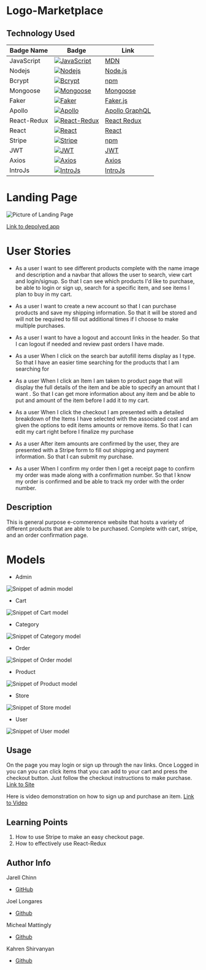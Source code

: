 # Logo-Marketplace

## Technology Used

| Badge Name  | Badge                                                                                                                      | Link                                                           |
| ----------- | -------------------------------------------------------------------------------------------------------------------------- | -------------------------------------------------------------- |
| JavaScript  | [![JavaScript](https://img.shields.io/badge/JavaScript-✓-yellow)](https://developer.mozilla.org/en-US/docs/Web/JavaScript) | [MDN](https://developer.mozilla.org/en-US/docs/Web/JavaScript) |
| Nodejs      | [![Nodejs](https://img.shields.io/badge/Node.js-✓-green)](https://nodejs.org/en)                                           | [Node.js](https://nodejs.org/en)                               |
| Bcrypt      | [![Bcrypt](https://img.shields.io/badge/Bcrypt-✓-orange)](https://www.npmjs.com/package/bcrypt)                            | [npm](https://www.npmjs.com/package/bcrypt)                    |
| Mongoose    | [![Mongoose](https://img.shields.io/badge/Mongoose-✓-red)](https://mongoosejs.com/docs/api/mongoose.html)                  | [Mongoose](https://mongoosejs.com/docs/api/mongoose.html)      |
| Faker       | [![Faker](https://img.shields.io/badge/Faker-✓-blue)](https://fakerjs.dev)                                                 | [Faker.js](https://fakerjs.dev)                                |
| Apollo      | [![Apollo](https://img.shields.io/badge/Apollo-✓-purple)](https://www.apollographql.com/docs/react/)                       | [Apollo GraphQL](https://www.apollographql.com/docs/react/)    |
| React-Redux | [![React-Redux](https://img.shields.io/badge/React--Redux-✓-blueviolet)](https://react-redux.js.org)                       | [React Redux](https://react-redux.js.org)                      |
| React       | [![React](https://img.shields.io/badge/React-✓-blue)](https://react.dev)                                                   | [React](https://react.dev)                                     |
| Stripe      | [![Stripe](https://img.shields.io/badge/Stripe-✓-lightgrey)](https://www.npmjs.com/package/stripe)                         | [npm](https://www.npmjs.com/package/stripe)                    |
| JWT         | [![JWT](https://img.shields.io/badge/JWT-✓-black)](https://jwt.io/introduction)                                            | [JWT](https://jwt.io/introduction)                             |
| Axios       | [![Axios](https://img.shields.io/badge/Axios-✓-purple)](https://axios-http.com/docs/intro)                                 | [Axios](https://axios-http.com/docs/intro)                     |
| IntroJs     | [![IntroJs](https://img.shields.io/badge/IntroJs-✓-darkblue)](https://introjs.com/)                                        | [IntroJs](https://introjs.com/)                                |

# Landing Page

![Picture of Landing Page](./assets/images/LandingPage.png)

[Link to depolyed app](https://logo-marketplace-f9aad311ca28.herokuapp.com/)

# User Stories

- As a user I want to see different products complete with the name image and description and a navbar that allows the user to search, view cart and login/signup. So that I can see which products I'd like to purchase, be able to login or sign up, search for a specific item, and see items I plan to buy in my cart.

- As a user I want to create a new account so that I can purchase products and save my shipping information. So that it will be stored and will not be required to fill out additional times if I choose to make multiple purchases.

- As a user I want to have a logout and account links in the header. So that I can logout if needed and review past orders I have made.

- As a user When I click on the search bar autofill items display as I type. So that I have an easier time searching for the products that I am searching for

- As a user When I click an Item I am taken to product page that will display the full details of the item and be able to specify an amount that I want . So that I can get more information about any item and be able to put and amount of the item before I add it to my cart.

- As a user When I click the checkout I am presented with a detailed breakdown of the Items I have selected with the associated cost and am given the options to edit items amounts or remove items. So that I can edit my cart right before I finalize my purchase

- As a user After item amounts are confirmed by the user, they are presented with a Stripe form to fill out shipping and payment information. So that I can submit my purchase.

- As a user When I confirm my order then I get a receipt page to confirm my order was made along with a confirmation number. So that I know my order is confirmed and be able to track my order with the order number.

## Description

This is general purpose e-commerence website that hosts a variety of different products that are able to be purchased. Complete with cart, stripe, and an order confirmation page.

# Models

- Admin

![Snippet of admin model](./assets/images/AdminModel.png)

- Cart

![Snippet of Cart model](./assets/images/CartModel.png)

- Category

![Snippet of Category model](./assets/images/CategoryModel.png)

- Order

![Snippet of Order model](./assets/images/OrderModel.png)

- Product

![Snippet of Product model](./assets/images/ProductModel.png)

- Store

![Snippet of Store model](./assets/images/StoreModel.png)

- User

![Snippet of User model](./assets/images/UserModel.png)

## Usage

On the page you may login or sign up through the nav links. Once Logged in you can you can click items that you can add to your cart and press the checkout button. Just follow the checkout instructions to make purchase.
[Link to Site](https://logo-marketplace-f9aad311ca28.herokuapp.com/)

Here is video demonstration on how to sign up and purchase an item.
[Link to Video](https://www.youtube.com/watch?v=2sAOR4DWM20)

## Learning Points

1. How to use Stripe to make an easy checkout page.
2. How to effectively use React-Redux

## Author Info

Jarell Chinn

- [GitHub](https://github.com/Jarell-Chinn)

Joel Longares

- [Github](https://github.com/joellongaresjr)

Micheal Mattingly

- [Github](https://github.com/MeanBean87)

Kahren Shirvanyan

- [Github](https://github.com/ShirvanyanKaren)
